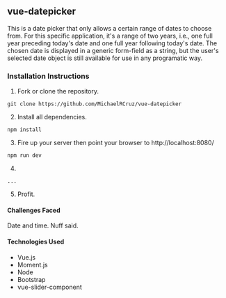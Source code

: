 ## vue-datepicker

This is a date picker that only allows a certain range of dates to choose from. For this specific application, it's a range of two years, i.e., one full year preceding today's date and one full year following today's date. The chosen date is displayed in a generic form-field as a string, but the user's selected date object is still available for use in any programatic way.

### Installation Instructions

1. Fork or clone the repository.
```
git clone https://github.com/MichaelRCruz/vue-datepicker
```

2. Install all dependencies.
```
npm install
```

3. Fire up your server then point your browser to http://localhost:8080/
```
npm run dev
```

4.
```
...
```

5. Profit.

#### Challenges Faced

Date and time. Nuff said.

#### Technologies Used

* Vue.js
* Moment.js
* Node
* Bootstrap
* vue-slider-component

